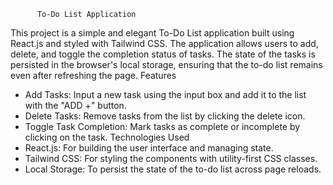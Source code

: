           To-Do List Application
This project is a simple and elegant To-Do List application built using React.js and styled with Tailwind CSS. The application allows users to add, delete, and toggle the completion status of tasks. The state of the tasks is persisted in the browser's local storage, ensuring that the to-do list remains even after refreshing the page.
          Features
* Add Tasks: Input a new task using the input box and add it to the list with the "ADD +" button.
* Delete Tasks: Remove tasks from the list by clicking the delete icon.
* Toggle Task Completion: Mark tasks as complete or incomplete by clicking on the task.
       Technologies Used
* React.js: For building the user interface and managing state.
* Tailwind CSS: For styling the components with utility-first CSS classes.
* Local Storage: To persist the state of the to-do list across page reloads.
